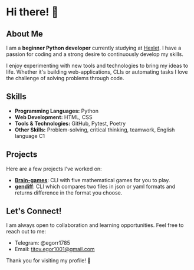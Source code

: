 # Hi there! 👋

## About Me

I am a **beginner Python developer** currently studying at [Hexlet](https://hexlet.io). I have a passion for coding and a strong desire to continuously develop my skills. 

I enjoy experimenting with new tools and technologies to bring my ideas to life. Whether it's building web-applications, CLIs or automating tasks I love the challenge of solving problems through code.

## Skills

- **Programming Languages:** Python
- **Web Development:** HTML, CSS
- **Tools & Technologies:** GitHub, Pytest, Poetry
- **Other Skills:** Problem-solving, critical thinking, teamwork, English language C1

## Projects

Here are a few projects I've worked on:

- **[Brain-games](https://github.com/EgorTitov01/Brain-games)**: CLI with five mathematical games for you to play. 
- **[gendiff](https://github.com/EgorTitov01/gendiff)**: CLI which compares two files in json or yaml formats and returns difference in the format you choose.

## Let's Connect!

I am always open to collaboration and learning opportunities. Feel free to reach out to me:

- Telegram: @egorr1785
- Email: titov.egor1001@gmail.com

Thank you for visiting my profile! 🚀
